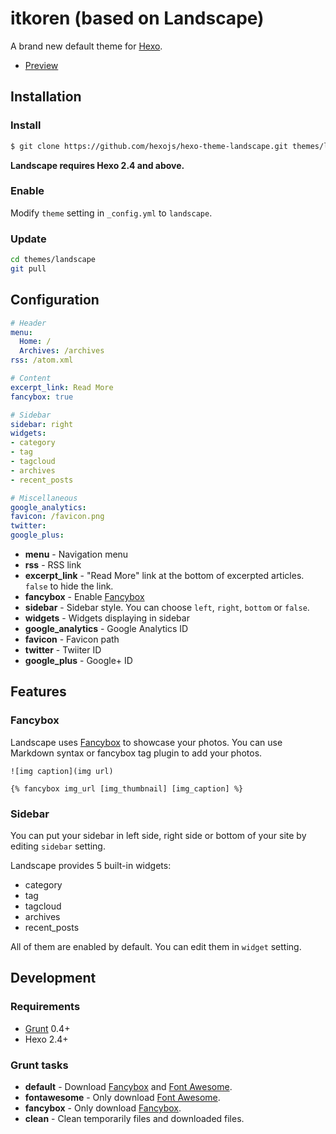 # itkoren (based on Landscape)

A brand new default theme for [Hexo].

- [Preview](http://hexo.io/hexo-theme-landscape/)

## Installation

### Install

``` bash
$ git clone https://github.com/hexojs/hexo-theme-landscape.git themes/landscape
```

**Landscape requires Hexo 2.4 and above.**

### Enable

Modify `theme` setting in `_config.yml` to `landscape`.

### Update

``` bash
cd themes/landscape
git pull
```

## Configuration

``` yml
# Header
menu:
  Home: /
  Archives: /archives
rss: /atom.xml

# Content
excerpt_link: Read More
fancybox: true

# Sidebar
sidebar: right
widgets:
- category
- tag
- tagcloud
- archives
- recent_posts

# Miscellaneous
google_analytics:
favicon: /favicon.png
twitter:
google_plus:
```

- **menu** - Navigation menu
- **rss** - RSS link
- **excerpt_link** - "Read More" link at the bottom of excerpted articles. `false` to hide the link.
- **fancybox** - Enable [Fancybox]
- **sidebar** - Sidebar style. You can choose `left`, `right`, `bottom` or `false`.
- **widgets** - Widgets displaying in sidebar
- **google_analytics** - Google Analytics ID
- **favicon** - Favicon path
- **twitter** - Twiiter ID
- **google_plus** - Google+ ID

## Features

### Fancybox

Landscape uses [Fancybox] to showcase your photos. You can use Markdown syntax or fancybox tag plugin to add your photos.

```
![img caption](img url)

{% fancybox img_url [img_thumbnail] [img_caption] %}
```

### Sidebar

You can put your sidebar in left side, right side or bottom of your site by editing `sidebar` setting.

Landscape provides 5 built-in widgets:

- category
- tag
- tagcloud
- archives
- recent_posts

All of them are enabled by default. You can edit them in `widget` setting.

## Development

### Requirements

- [Grunt] 0.4+
- Hexo 2.4+

### Grunt tasks

- **default** - Download [Fancybox] and [Font Awesome].
- **fontawesome** - Only download [Font Awesome].
- **fancybox** - Only download [Fancybox].
- **clean** - Clean temporarily files and downloaded files.

[Hexo]: http://zespia.tw/hexo/
[Fancybox]: http://fancyapps.com/fancybox/
[Font Awesome]: http://fontawesome.io/
[Grunt]: http://gruntjs.com/
